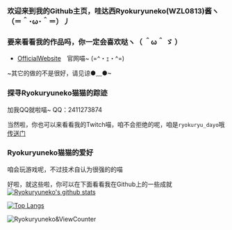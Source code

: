 <!---

- 👋 Hi, I’m @WZL0813
- 👀 I’m interested in ...
- 🌱 I’m currently learning ...
- 💞️ I’m looking to collaborate on ...
- 📫 How to reach me ...
- 😄 Pronouns: ...
- ⚡ Fun fact: ...


WZL0813/WZL0813 is a ✨ special ✨ repository because its `README.md` (this file) appears on your GitHub profile.
You can click the Preview link to take a look at your changes.


#### &#x1f4c8; WZL0813 GitHub Stats

<a href="https://github.com/WZL0813">
  <img align="center" src="https://github-readme-stats.vercel.app/api?username=WZL0813&show_icons=true&line_height=33&count_private=true&include_all_commits=true&theme=default" alt="WZL0813's GitHub Stats" />
</a>

--->


### 欢迎来到我的Github主页，哇达西Ryokuryuneko(WZL0813)酱ヽ（＝＾･ω･＾＝）丿

### 要来看看我的作品吗，你一定会喜欢哒ヽ（ ＾ω＾ ゞ ）
- [OfficialWebsite](wzl0813.github.io)　官网喵~ (=^・ｪ・^=)

~其它的做的不是很好，请见谅●﹏●~

### 探寻Ryokuryuneko猫猫的踪迹
加我QQ就啦喵~
QQ：2411273874

当然啦，你也可以来看看我的Twitch喵，咱不会拒绝的呢，咱是`ryokuryu_dayo`哦[传送门](https://www.twitch.tv/ryokuryu_dayo)



### Ryokuryuneko猫猫的爱好
咱会玩游戏呢，不过技术自认为很强的的喵


好啦，就这些啦，你可以在下面看看我在Github上的一些成就
[![Ryokuryuneko's github stats](https://github-readme-stats.vercel.app/api?username=WZL0813&count_private=true&show_icons=true&theme=tokyonight)](https://github.com/WZL0813/github-readme-stats)

[![Top Langs](https://github-readme-stats.vercel.app/api/top-langs/?username=WZL0813&layout=compact&theme=tokyonight)](https://github.com/WZL0813/github-readme-stats)


![Ryokuryuneko&ViewCounter](https://api.likepoems.com/counter/get/@Ryokuryuneko)
